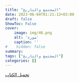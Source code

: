 ```yaml
---
title: "المجتمع والتاريخ"
date: 2023-06-04T01:21:13+03:00
draft: false
ShowToc: False
cover:
    image: img/46.png
    alt: 'صورة'
    caption: ''
#    hidden: false
summary: 
tags: ["المجتمع والتاريخ"]
categories: []
---
```

[تحميل الكتاب](./../../books/46.pdf)

